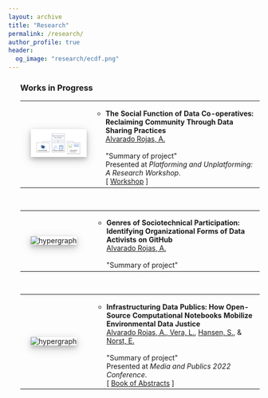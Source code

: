 ```yaml
---
layout: archive
title: "Research"
permalink: /research/
author_profile: true
header:
  og_image: "research/ecdf.png"
---
```


  <ol reversed="">
    <h3>Works in Progress</h3>
    <table style="border: none;" align="center" border="0px" width="100%">
      <tbody>
        <tr>
          <td style="border: none;" width="1%"></td>
          <td style="border: none;" width="27%"><img alt="data-cooperative" src="images/research/data-cooperative-research-IMG.png" class="left" width="200" style="box-shadow: 0 4px 8px 0 rgba(0, 0, 0, 0.2), 0 6px 20px 0 rgba(0, 0, 0, 0.19);"></td>
          <td style="border: none;" width="90%">
            <ul>
              <li>
                <b>The Social Function of Data Co-operatives: Reclaiming Community Through Data Sharing Practices</b><br>
                <a href="https://orcid.org/0000-0003-0360-6385">Alvarado Rojas, A.</a><br>
                <br>
                "Summary of project"<br>
                Presented at <i>Platforming and Unplatforming: A Research Workshop</i>.<br>
                [ <a href="https://socialdatasci.org/platforming/">Workshop</a> ]&nbsp;&nbsp;
              </li>
              <div id="help130"></div>
            </ul>
          </td>
        </tr>
      </tbody>
    </table>
    <br>
    <table style="border: none;" align="center" border="0px" width="100%">
      <tbody>
        <tr>
          <td style="border: none;" width="1%"></td>
          <td style="border: none;" width="27%"><img alt="hypergraph" src="pull%20from%20image" class="left" width="200" style="box-shadow: 0 4px 8px 0 rgba(0, 0, 0, 0.2), 0 6px 20px 0 rgba(0, 0, 0, 0.19);"></td>
          <td style="border: none;" width="90%">
            <ul>
              <li>
                <b>Genres of Sociotechnical Participation: Identifying Organizational Forms of Data Activists on GitHub</b><br>
                <a href="https://orcid.org/0000-0003-0360-6385">Alvarado Rojas, A.</a><br>
                <br>
                "Summary of project"<br>
              </li>
              <div id="help130"></div>
            </ul>
          </td>
        </tr>
      </tbody>
    </table>
    <br>
    <table style="border: none;" align="center" border="0px" width="100%">
      <tbody>
        <tr>
          <td style="border: none;" width="1%"></td>
          <td style="border: none;" width="27%"><img alt="hypergraph" src="pull%20from%20image" class="left" width="200" style="box-shadow: 0 4px 8px 0 rgba(0, 0, 0, 0.2), 0 6px 20px 0 rgba(0, 0, 0, 0.19);"></td>
          <td style="border: none;" width="90%">
            <ul>
              <li>
                <b>Infrastructuring Data Publics: How Open-Source Computational Notebooks Mobilize Environmental Data Justice</b><br>
                <a href="https://orcid.org/0000-0003-0360-6385">Alvarado Rojas, A.</a>,<a href="https://orcid.org/0000-0002-5390-6397"> Vera, L.</a>, <a href="https://www.linkedin.com/in/steve-hansen-b73ab51">Hansen, S.</a>, & <a href="https://scholar.google.com/citations?user=Bf4hh7oAAAAJ">Norst, E.</a><br>
                <br>
                "Summary of project"<br>
                Presented at <i>Media and Publics 2022 Conference</i>.<br>
                [ <a href="https://issuu.com/mediaandpublics/docs/book_of_abstracts_media_and_publics">Book of Abstracts</a> ]&nbsp;&nbsp;
              </li>
              <div id="help130"></div>
            </ul>
          </td>
        </tr>
      </tbody>
    </table>
    <br>
  </ol>
